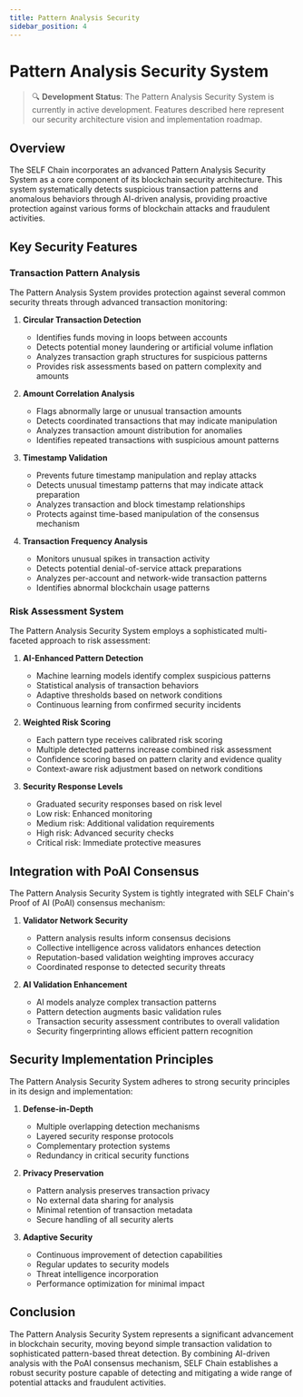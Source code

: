 ```yaml
---
title: Pattern Analysis Security
sidebar_position: 4
---
```


# Pattern Analysis Security System

> 🔍 **Development Status**: The Pattern Analysis Security System is currently in active development. Features described here represent our security architecture vision and implementation roadmap.

## Overview

The SELF Chain incorporates an advanced Pattern Analysis Security System as a core component of its blockchain security architecture. This system systematically detects suspicious transaction patterns and anomalous behaviors through AI-driven analysis, providing proactive protection against various forms of blockchain attacks and fraudulent activities.

## Key Security Features

### Transaction Pattern Analysis

The Pattern Analysis System provides protection against several common security threats through advanced transaction monitoring:

1. **Circular Transaction Detection**
   - Identifies funds moving in loops between accounts
   - Detects potential money laundering or artificial volume inflation
   - Analyzes transaction graph structures for suspicious patterns
   - Provides risk assessments based on pattern complexity and amounts

2. **Amount Correlation Analysis**
   - Flags abnormally large or unusual transaction amounts
   - Detects coordinated transactions that may indicate manipulation
   - Analyzes transaction amount distribution for anomalies
   - Identifies repeated transactions with suspicious amount patterns

3. **Timestamp Validation**
   - Prevents future timestamp manipulation and replay attacks
   - Detects unusual timestamp patterns that may indicate attack preparation
   - Analyzes transaction and block timestamp relationships
   - Protects against time-based manipulation of the consensus mechanism

4. **Transaction Frequency Analysis**
   - Monitors unusual spikes in transaction activity
   - Detects potential denial-of-service attack preparations
   - Analyzes per-account and network-wide transaction patterns
   - Identifies abnormal blockchain usage patterns

### Risk Assessment System

The Pattern Analysis Security System employs a sophisticated multi-faceted approach to risk assessment:

1. **AI-Enhanced Pattern Detection**
   - Machine learning models identify complex suspicious patterns
   - Statistical analysis of transaction behaviors
   - Adaptive thresholds based on network conditions
   - Continuous learning from confirmed security incidents

2. **Weighted Risk Scoring**
   - Each pattern type receives calibrated risk scoring
   - Multiple detected patterns increase combined risk assessment
   - Confidence scoring based on pattern clarity and evidence quality
   - Context-aware risk adjustment based on network conditions

3. **Security Response Levels**
   - Graduated security responses based on risk level
   - Low risk: Enhanced monitoring
   - Medium risk: Additional validation requirements
   - High risk: Advanced security checks
   - Critical risk: Immediate protective measures

## Integration with PoAI Consensus

The Pattern Analysis Security System is tightly integrated with SELF Chain's Proof of AI (PoAI) consensus mechanism:

1. **Validator Network Security**
   - Pattern analysis results inform consensus decisions
   - Collective intelligence across validators enhances detection
   - Reputation-based validation weighting improves accuracy
   - Coordinated response to detected security threats

2. **AI Validation Enhancement**
   - AI models analyze complex transaction patterns
   - Pattern detection augments basic validation rules
   - Transaction security assessment contributes to overall validation
   - Security fingerprinting allows efficient pattern recognition

## Security Implementation Principles

The Pattern Analysis Security System adheres to strong security principles in its design and implementation:

1. **Defense-in-Depth**
   - Multiple overlapping detection mechanisms
   - Layered security response protocols
   - Complementary protection systems
   - Redundancy in critical security functions

2. **Privacy Preservation**
   - Pattern analysis preserves transaction privacy
   - No external data sharing for analysis
   - Minimal retention of transaction metadata
   - Secure handling of all security alerts

3. **Adaptive Security**
   - Continuous improvement of detection capabilities
   - Regular updates to security models
   - Threat intelligence incorporation
   - Performance optimization for minimal impact

## Conclusion

The Pattern Analysis Security System represents a significant advancement in blockchain security, moving beyond simple transaction validation to sophisticated pattern-based threat detection. By combining AI-driven analysis with the PoAI consensus mechanism, SELF Chain establishes a robust security posture capable of detecting and mitigating a wide range of potential attacks and fraudulent activities.
